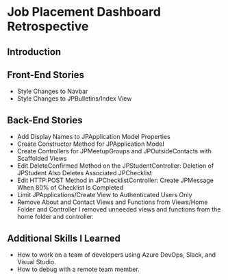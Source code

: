 # Job Placement Dashboard Retrospective
## Introduction
## Front-End Stories
* Style Changes to Navbar
* Style Changes to JPBulletins/Index View
## Back-End Stories
* Add Display Names to JPApplication Model Properties
* Create Constructor Method for JPApplication Model
* Create Controllers for JPMeetupGroups and JPOutsideContacts with Scaffolded Views
* Edit DeleteConfirmed Method on the JPStudentController: Deletion of JPStudent Also Deletes Associated JPChecklist
* Edit HTTP:POST Method in JPChecklistController: Create JPMessage When 80% of Checklist Is Completed
* Limit JPApplications/Create View to Authenticated Users Only
* Remove About and Contact Views and Functions from Views/Home Folder and Controller
I removed unneeded views and functions from the home folder and controller.
## Additional Skills I Learned
* How to work on a team of developers using Azure DevOps, Slack, and Visual Studio.
* How to debug with a remote team member.
